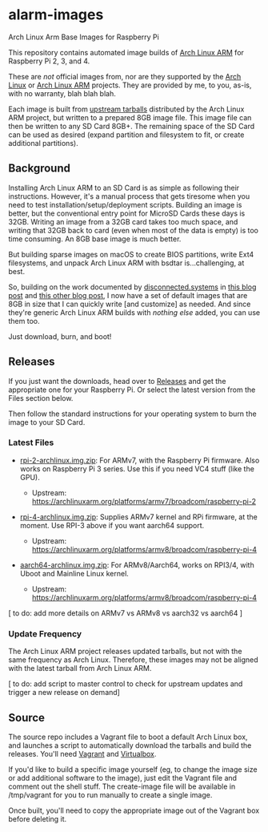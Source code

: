 # alarm-images
Arch Linux Arm Base Images for Raspberry Pi


This repository contains automated image builds of [Arch Linux ARM](https://archlinuxarm.org) for Raspberry Pi 2, 3, and 4.  

These are *not* official images from, nor are they supported by the [Arch Linux](https://www.archlinux.org) or [Arch Linux ARM](https://archlinuxarm.org) projects. They are provided by me, to you, as-is, with no warranty, blah blah blah.

Each image is built from [upstream tarballs](https://archlinuxarm.org/about/downloads) distributed by the Arch Linux ARM project, but written to a prepared 8GB image file. This image file can then be written to any SD Card 8GB+. The remaining space of the SD Card can be used as desired (expand partition and filesystem to fit, or create additional partitions).

## Background

Installing Arch Linux ARM to an SD Card is as simple as following their instructions. However, it's a manual process that gets tiresome when you need to test installation/setup/deployment scripts. Building an image is better, but the conventional entry point for MicroSD Cards these days is 32GB. Writing an image from a 32GB card takes too much space, and writing that 32GB back to card (even when most of the data is empty) is too time consuming. An 8GB base image is much better.

But building sparse images on macOS to create BIOS partitions, write Ext4 filesystems, and unpack Arch Linux ARM with bsdtar is...challenging, at best.

So, building on the work documented by [disconnected.systems](https://disconnected.systems) in [this blog post](https://disconnected.systems/blog/raspberry-pi-archlinuxarm-setup/) and [this other blog post](https://disconnected.systems/blog/custom-rpi-image-with-github-travis//), I now have a set of default images that are 8GB in size that I can quickly write [and customize] as needed. And since they're generic Arch Linux ARM builds with *nothing else* added, you can use them too.

Just download, burn, and boot!

## Releases
If you just want the downloads, head over to [Releases](https://github.com/andrewboring/alarm-images/releases) and get the appropriate one for your Raspberry Pi. Or select the latest version from the Files section below.

Then follow the standard instructions for your operating system to burn the image to your SD Card.


### Latest Files
- [rpi-2-archlinux.img.zip](https://github.com/andrewboring/alarm-images/releases/latest/download/rpi-2-archlinux.img.zip): For ARMv7, with the Raspberry Pi firmware. Also works on Raspberry Pi 3 series. Use this if you need VC4 stuff (like the GPU).
  - Upstream: https://archlinuxarm.org/platforms/armv7/broadcom/raspberry-pi-2

- [rpi-4-archlinux.img.zip](https://github.com/andrewboring/alarm-images/releases/latest/download/rpi-3-archlinux.img.zip): Supplies ARMv7 kernel and RPi firmware, at the moment. Use RPI-3 above if you want aarch64 support.
  - Upstream: https://archlinuxarm.org/platforms/armv8/broadcom/raspberry-pi-4

- [aarch64-archlinux.img.zip](https://github.com/andrewboring/alarm-images/releases/latest/download/aarh64-archlinux.img.zip): For ARMv8/Aarch64, works on RPI3/4, with Uboot and Mainline Linux kernel.
  - Upstream: https://archlinuxarm.org/platforms/armv8/broadcom/raspberry-pi-4

[ to do: add more details on ARMv7 vs ARMv8 vs aarch32 vs aarch64 ]

### Update Frequency
The Arch Linux ARM project releases updated tarballs, but not with the same frequency as Arch Linux. Therefore, these images may not be aligned with the latest tarball from Arch Linux ARM.

[ to do: add script to master control to check for upstream updates and trigger a new release on demand]

## Source
The source repo includes a Vagrant file to boot a default Arch Linux box, and launches a script to automatically download the tarballs and build the releases. You'll need [Vagrant](https://www.vagrantup.com) and [Virtualbox](https://virtualbox.org).

If you'd like to build a specific image yourself (eg, to change the image size or add additional software to the image), just edit the Vagrant file and comment out the shell stuff. The create-image file will be available in /tmp/vagrant for you to run manually to create a single image.

Once built, you'll need to copy the appropriate image out of the Vagrant box before deleting it.
